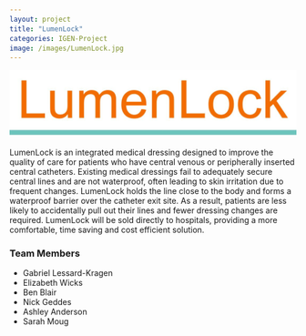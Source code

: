 ```yaml
---
layout: project
title: "LumenLock"
categories: IGEN-Project
image: /images/LumenLock.jpg
---
```


<img class="img-responsive" src="/images/LumenLock.jpg">

<p>LumenLock is an integrated medical dressing designed to improve the quality of care for patients who have central venous or peripherally inserted central catheters. Existing medical dressings fail to adequately secure central lines and are not waterproof, often leading to skin irritation due to frequent changes. LumenLock holds the line close to the body and forms a waterproof barrier over the catheter exit site. As a result, patients are less likely to accidentally pull out their lines and fewer dressing changes are required. LumenLock will be sold directly to hospitals, providing a more comfortable, time saving and cost efficient solution. </p>

<h3>Team Members</h3>

* Gabriel Lessard-Kragen
* Elizabeth Wicks
* Ben Blair
* Nick Geddes
* Ashley Anderson
* Sarah Moug
